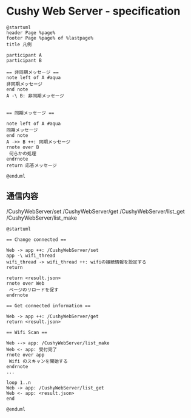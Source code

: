 # Cushy Web Server - specification

```plantuml
@startuml
header Page %page%
footer Page %page% of %lastpage%
title 凡例

participant A
participant B

== 非同期メッセージ ==
note left of A #aqua
非同期メッセージ
end note
A -\ B: 非同期メッセージ


== 同期メッセージ ==

note left of A #aqua
同期メッセージ
end note
A ->> B ++: 同期メッセージ
rnote over B
 何らかの処理
endrnote
return 応答メッセージ

@enduml
```





## 通信内容

/CushyWebServer/set
/CushyWebServer/get
/CushyWebServer/list_get
/CushyWebServer/list_make

```plantuml
@startuml

== Change connected ==

Web -> app ++: /CushyWebServer/set
app -\ wifi_thread
wifi_thread -> wifi_thread ++: wifiの接続情報を設定する
return

return <result.json>
rnote over Web
 ページのリロードを促す
endrnote

== Get connected information ==

Web -> app ++: /CushyWebServer/get
return <result.json>

== Wifi Scan ==

Web --> app: /CushyWebServer/list_make
Web <- app: 受付完了
rnote over app
 Wifi のスキャンを開始する
endrnote
...

loop 1..n
Web -> app: /CushyWebServer/list_get
Web <- app: <result.json>
end

@enduml
```
